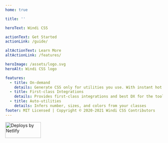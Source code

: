 ```yaml
---
home: true

title: ''

heroText: Windi CSS

actionText: Get Started
actionLink: /guide/

altActionText: Learn More
altActionLink: /features/

heroImage: /assets/logo.svg
heroAlt: Windi CSS logo

features:
  - title: On-demand
    details: Generate CSS only for utilities you use. With instant hot reload and minimal reproduction size.
  - title: First-class Integrations
    details: Provides first-class integrations and best DX for the tools you love. Including Vite, Webpack, Nuxt, Svelte and more!
  - title: Auto-utilities
    details: Infers number, sizes, and colors from your classes
footer: MIT Licensed | Copyright © 2020-2021 Windi CSS Contributors
---
```


<Sponsors />

<InlinePlayground 
  :input="`bg-gradient-to-r from-green-400 to-blue-500
m-4 px-4 py-3 text-white text-center italic rounded cursor-default 
transition-all duration-400
hover:rounded-2xl
dark:\(from-teal-400 to-yellow-500)`"
  :showCSS="true"
  :showMode="true"
  :showTabs="true"
  :showConfig="false"
  :enableConfig="true"
  :config="{
  shortcuts: {
    btn: 'py-2 px-4 font-semibold rounded-lg shadow-md',
    'btn-green': 'text-white bg-green-500 hover:bg-green-700',
  },
  theme: {
    extend: {
      colors: {
        primary: '#0ea5e9'
      }
    }
  }
}"
/>

<p class="flex justify-center opacity-75 mt-12">
  <a href="https://www.netlify.com" rel="noreferrer" target="_blank">
    <img loading="lazy" src="/assets/netlify.svg" alt="Deploys by Netlify" width="114" height="51">
  </a>
</p>

